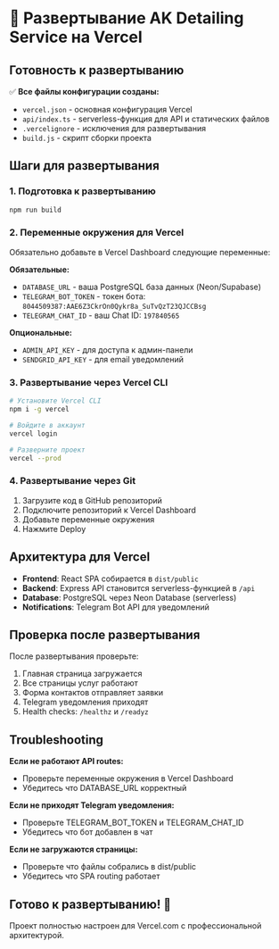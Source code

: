 # 🚀 Развертывание AK Detailing Service на Vercel

## Готовность к развертыванию

✅ **Все файлы конфигурации созданы:**
- `vercel.json` - основная конфигурация Vercel
- `api/index.ts` - serverless-функция для API и статических файлов
- `.vercelignore` - исключения для развертывания
- `build.js` - скрипт сборки проекта

## Шаги для развертывания

### 1. Подготовка к развертыванию
```bash
npm run build
```

### 2. Переменные окружения для Vercel
Обязательно добавьте в Vercel Dashboard следующие переменные:

**Обязательные:**
- `DATABASE_URL` - ваша PostgreSQL база данных (Neon/Supabase)
- `TELEGRAM_BOT_TOKEN` - токен бота: `8044509387:AAE6Z3CkrOn0Qykr8a_SuTvQzT23QJCCBsg`
- `TELEGRAM_CHAT_ID` - ваш Chat ID: `197840565`

**Опциональные:**
- `ADMIN_API_KEY` - для доступа к админ-панели
- `SENDGRID_API_KEY` - для email уведомлений

### 3. Развертывание через Vercel CLI
```bash
# Установите Vercel CLI
npm i -g vercel

# Войдите в аккаунт
vercel login

# Разверните проект
vercel --prod
```

### 4. Развертывание через Git
1. Загрузите код в GitHub репозиторий
2. Подключите репозиторий к Vercel Dashboard
3. Добавьте переменные окружения
4. Нажмите Deploy

## Архитектура для Vercel

- **Frontend**: React SPA собирается в `dist/public`
- **Backend**: Express API становится serverless-функцией в `/api`
- **Database**: PostgreSQL через Neon Database (serverless)
- **Notifications**: Telegram Bot API для уведомлений

## Проверка после развертывания

После развертывания проверьте:
1. Главная страница загружается
2. Все страницы услуг работают
3. Форма контактов отправляет заявки
4. Telegram уведомления приходят
5. Health checks: `/healthz` и `/readyz`

## Troubleshooting

**Если не работают API routes:**
- Проверьте переменные окружения в Vercel Dashboard
- Убедитесь что DATABASE_URL корректный

**Если не приходят Telegram уведомления:**
- Проверьте TELEGRAM_BOT_TOKEN и TELEGRAM_CHAT_ID
- Убедитесь что бот добавлен в чат

**Если не загружаются страницы:**
- Проверьте что файлы собрались в dist/public
- Убедитесь что SPA routing работает

## Готово к развертыванию! 🎉

Проект полностью настроен для Vercel.com с профессиональной архитектурой.